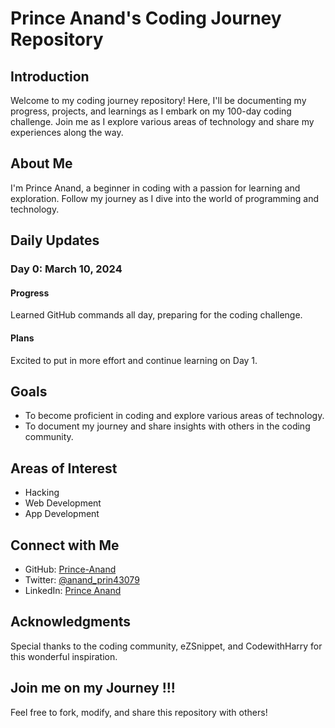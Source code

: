 # Prince Anand's Coding Journey Repository

## Introduction

Welcome to my coding journey repository! Here, I'll be documenting my progress, projects, and learnings as I embark on my 100-day coding challenge. Join me as I explore various areas of technology and share my experiences along the way.

## About Me

I'm Prince Anand, a beginner in coding with a passion for learning and exploration. Follow my journey as I dive into the world of programming and technology.

## Daily Updates

### Day 0: March 10, 2024

#### Progress
Learned GitHub commands all day, preparing for the coding challenge.

#### Plans
Excited to put in more effort and continue learning on Day 1.

## Goals

- To become proficient in coding and explore various areas of technology.
- To document my journey and share insights with others in the coding community.

## Areas of Interest

- Hacking
- Web Development
- App Development
<!-- For details refer my X Profile and GitHub Homepage. -->

## Connect with Me

- GitHub: [Prince-Anand](https://github.com/Prince-Anand)
- Twitter: [@anand_prin43079](https://twitter.com/anand_prin43079)
- LinkedIn: [Prince Anand](https://www.linkedin.com/in/prince-anand)

## Acknowledgments

Special thanks to the coding community, eZSnippet, and CodewithHarry for this wonderful inspiration.

## Join me on my Journey !!!

Feel free to fork, modify, and share this repository with others!
